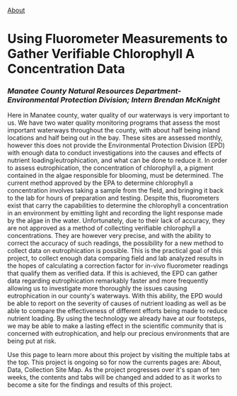 [About](project.html)

# Using Fluorometer Measurements to Gather Verifiable Chlorophyll A Concentration Data

### *Manatee County Natural Resources Department-Environmental Protection Division; Intern Brendan McKnight*

Here in Manatee county, water quality of our waterways is very important to us. We have two water quality monitoring programs that assess the most important waterways throughout the county, with about half being inland locations and half being out in the bay. These sites are assessed monthly, however this does not provide the Environmental Protection Division (EPD) with enough data to conduct investigations into the causes and effects of nutrient loading/eutrophication, and what can be done to reduce it. In order to assess eutrophication, the concentration of chlorophyll a, a pigment contained in the algae responsible for blooming, must be determined. The current method approved by the EPA to determine chlorophyll a concentration involves taking a sample from the field, and bringing it back to the lab for hours of preparation and testing. Despite this, fluorometers exist that carry the capabilities to determine the chlorophyll a concentration in an environment by emitting light and recording the light response made by the algae in the water. Unfortunately, due to their lack of accuracy, they are not approved as a method of collecting verifiable chlorophyll a concentrations. They are however very precise, and with the ability to correct the accuracy of such readings, the possibility for a new method to collect data on eutrophication is possible. This is the practical goal of this project, to collect enough data comparing field and lab analyzed results in the hopes of calculating a correction factor for in-vivo fluorometer readings that qualify them as verified data. If this is achieved, the EPD can gather data regarding eutrophication remarkably faster and more frequently allowing us to investigate more thoroughly the issues causing eutrophication in our county's waterways. With this ability, the EPD would be able to report on the severity of causes of nutrient loading as well as be able to compare the effectiveness of different efforts being made to reduce nutrient loading. By using the technology we already have at our footsteps, we may be able to make a lasting effect in the scientific community that is concerned with eutrophication, and help our precious environments that are being put at risk.

Use this page to learn more about this project by visiting the multiple tabs at the top. This project is ongoing so for now the currents pages are: About, Data, Collection Site Map. As the project progresses over it's span of ten weeks, the contents and tabs will be changed and added to as it works to become a site for the findings and results of this project.

